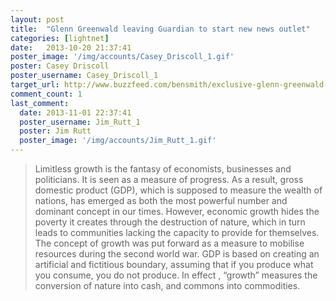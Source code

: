 ```yaml
---
layout: post
title:  "Glenn Greenwald leaving Guardian to start new news outlet"
categories: [lightnet]
date:   2013-10-20 21:37:41
poster_image: '/img/accounts/Casey_Driscoll_1.gif'
poster: Casey Driscoll
poster_username: Casey_Driscoll_1
target_url: http://www.buzzfeed.com/bensmith/exclusive-glenn-greenwald-will-leave-guardian-to-create-new
comment_count: 1
last_comment:
  date: 2013-11-01 22:37:41
  poster_username: Jim_Rutt_1
  poster: Jim Rutt
  poster_image: '/img/accounts/Jim_Rutt_1.gif'
---
```


> Limitless growth is the fantasy of economists, businesses and politicians. It is seen as a measure of progress. As a result, gross domestic product (GDP), which is supposed to measure the wealth of nations, has emerged as both the most powerful number and dominant concept in our times. However, economic growth hides the poverty it creates through the destruction of nature, which in turn leads to communities lacking the capacity to provide for themselves. The concept of growth was put forward as a measure to mobilise resources during the second world war. GDP is based on creating an artificial and fictitious boundary, assuming that if you produce what you consume, you do not produce. In effect , “growth” measures the conversion of nature into cash, and commons into commodities.
